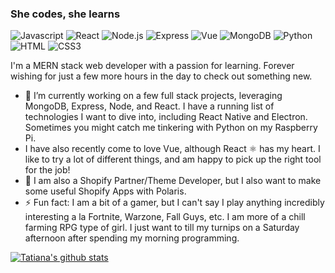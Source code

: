### She codes, she learns

![Javascript](https://img.shields.io/badge/-javascript-000?&logo=javascript)
![React](https://img.shields.io/badge/-React-000?&logo=React)
![Node.js](https://img.shields.io/badge/-Node.js-000?&logo=node.js)
![Express](https://img.shields.io/badge/-Express-000?&logo=Express)
![Vue](https://img.shields.io/badge/-Vue-000?&logo=Vue.js)
![MongoDB](https://img.shields.io/badge/-MongoDB-000?&logo=MongoDB)
![Python](https://img.shields.io/badge/-Python-000?&logo=Python)
![HTML](https://img.shields.io/badge/-HTML5-000?&logo=HTML5)
![CSS3](https://img.shields.io/badge/-CSS3-000?&logo=CSS3)



I'm a MERN stack web developer with a passion for learning. Forever wishing for just a few more hours in the day to check out something new.

- 🌱 I’m currently working on a few full stack projects, leveraging MongoDB, Express, Node, and React. I have a running list of technologies I want to dive into, including React Native and Electron. Sometimes you might catch me tinkering with Python on my Raspberry Pi. 
- I have also recently come to love Vue, although React ⚛️ has my heart. I like to try a lot of different things, and am happy to pick up the right tool for the job!
- 🛒 I am also a Shopify Partner/Theme Developer, but I also want to make some useful Shopify Apps with Polaris.
- ⚡ Fun fact: I am a bit of a gamer, but I can't say I play anything incredibly interesting a la Fortnite, Warzone, Fall Guys, etc. I am more of a chill farming RPG type of girl. I just want to till my turnips on a Saturday afternoon after spending my morning programming.

[![Tatiana's github stats](https://github-readme-stats.vercel.app/api?username=twalton83&show_icons=true&theme=cobalt&count_private=true)](https://github.com/anuraghazra/github-readme-stats)
